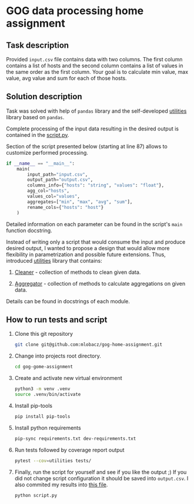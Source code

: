 # GOG data processing home assignment

## Task description

Provided `input.csv` file contains data with two columns.
The first column contains a list of hosts and the second column contains a list of values in the same order as the first column.
Your goal is to calculate min value, max value, avg value and sum for each of those hosts.

## Solution description

Task was solved with help of `pandas` library and the self-developed [utilities](utilities) library based on `pandas`.

Complete processing of the input data resulting in the desired output is contained in the [script.py](script.py).

Section of the script presented below (starting at line 87) allows to customize performed processing.

```python
if __name__ == "__main__":
    main(
        input_path="input.csv",
        output_path="output.csv",
        columns_info={"hosts": "string", "values": "float"},
        agg_col="hosts",
        values_col="values",
        aggregates=["min", "max", "avg", "sum"],
        rename_cols={"hosts": "host"}
    )
```

Detailed information on each parameter can be found in the script's `main` function docstring.

Instead of writing only a script that would consume the input and produce desired output, I wanted to propose a design that would allow more flexibility in parametrization and possible future extensions. Thus, introduced [utilities](utilities) library that contains:

1. [Cleaner](utilities/cleaner.py) - collection of methods to clean given data.

2. [Aggregator](utilities/aggregator.py) - collection of methods to calculate aggregations on given data.

Details can be found in docstrings of each module.

## How to run tests and script

1. Clone this git repository

    ```bash
    git clone git@github.com:mlobacz/gog-home-assignment.git
    ```

2. Change into projects root directory.

    ```bash
    cd gog-gome-assignment
    ```

3. Create and activate new virtual environment

    ```bash
    python3 -m venv .venv
    source .venv/bin/activate
    ```

4. Install pip-tools

    ```bash
    pip install pip-tools
    ```

5. Install python requirements

    ```bash
    pip-sync requirements.txt dev-requirements.txt
    ```

6. Run tests followed by coverage report output

    ```bash
    pytest --cov=utilities tests/
    ```

7. Finally, run the script for yourself and see if you like the output ;) If you did not change script configuration it should be saved into `output.csv`. I also commited my results into [this file](output_ml.csv).

    ```bash
    python script.py
    ```
